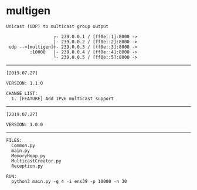 # multigen

    Unicast (UDP) to multicast group output

                      ┌- 239.0.0.1 / [ff0e::1]:8000 ->
                      |- 239.0.0.2 / [ff0e::2]:8000 ->
     udp -->[multigen]┼- 239.0.0.3 / [ff0e::3]:8000 ->
             :10000   |- 239.0.0.4 / [ff0e::4]:8000 ->
                      └- 239.0.0.5 / [ff0e::5]:8000 ->

--------------------------------------------------------------------------------
    [2019.07.27]

    VERSION: 1.1.0

    CHANGE LIST:
      1. [FEATURE] Add IPv6 multicast support
    
--------------------------------------------------------------------------------
    [2019.07.27]

    VERSION: 1.0.0
  
--------------------------------------------------------------------------------

    FILES:
      Common.py
      main.py
      MemoryHeap.py
      MulticastCreator.py
      Reception.py

    RUN:
      python3 main.py -g 4 -i ens39 -p 10000 -n 30

